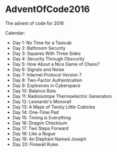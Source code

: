 # AdventOfCode2016
The advent of code for 2016

Calendar:
- Day 1: No Time for a Taxicab
- Day 2: Bathroom Security
- Day 3: Squares With Three Sides
- Day 4: Security Through Obscurity
- Day 5: How About a Nice Game of Chess?
- Day 6: Signals and Noise
- Day 7: Internet Protocol Version 7
- Day 8: Two-Factor Authentication
- Day 9: Explosives in Cyberspace
- Day 10: Balance Bots
- Day 11: Radioisotope Thermoelectric Generators
- Day 12: Leonardo's Monorail
- Day 13: A Maze of Twisty Little Cubicles
- Day 14: One-Time Pad
- Day 15: Timing is Everything
- Day 16: Dragon Checksum
- Day 17: Two Steps Forward
- Day 18: Like a Rogue
- Day 19: An Elephant Named Joseph
- Day 20: Firewall Rules
